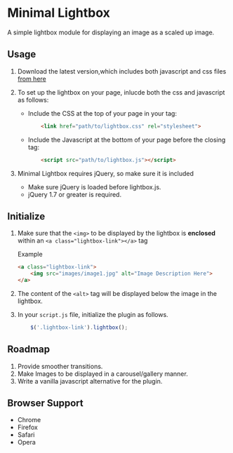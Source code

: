 # Minimal Lightbox

A simple lightbox module for displaying an image as a scaled up image.

## Usage
1. Download the latest version,which includes both javascript and css files [from here](https://github.com/manutdkid77/minimal-lightbox/tree/master/dist)

2. To set up the lightbox on your page, inlucde both the css and javascript as follows:
    * Include the CSS at the top of your page in your <head> tag:
        ```html
            <link href="path/to/lightbox.css" rel="stylesheet">
        ```
    * Include the Javascript at the bottom of your page before the closing              </body> tag:
        ```html
            <script src="path/to/lightbox.js"></script>
        ```
3. Minimal Lightbox requires jQuery, so make sure it is included
    
    * Make sure jQuery is loaded before lightbox.js. 
    * jQuery 1.7 or greater is required.
    
## Initialize

1. Make sure that the ``<img>`` to be displayed by the lightbox is **enclosed** within an ``<a class="lightbox-link"></a>`` tag

    Example 
    ```html 
    <a class="lightbox-link">
    	<img src="images/image1.jpg" alt="Image Description Here">
    </a>
    ```
2. The content of the ``<alt>`` tag  will be displayed below the image in the lightbox.
3. In your ``script.js`` file, initialize the plugin as follows.
    ```js
        $('.lightbox-link').lightbox();
    ```
    
## Roadmap
1. Provide smoother transitions.
2. Make Images to be displayed in a carousel/gallery manner.
3. Write a vanilla javascript alternative for the plugin.

## Browser Support
 * Chrome
 * Firefox
 * Safari
 * Opera
